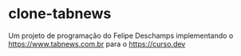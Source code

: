 # clone-tabnews
Um projeto de programação do Felipe Deschamps implementando o https://www.tabnews.com.br para o https://curso.dev
